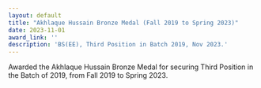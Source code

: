```yaml
---
layout: default
title: "Akhlaque Hussain Bronze Medal (Fall 2019 to Spring 2023)"
date: 2023-11-01
award_link: ''
description: 'BS(EE), Third Position in Batch 2019, Nov 2023.'
---
```

Awarded the Akhlaque Hussain Bronze Medal for securing Third Position in the Batch of 2019, from Fall 2019 to Spring 2023.
